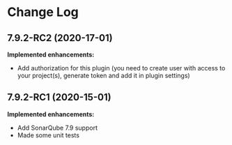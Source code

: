 # Change Log

## 7.9.2-RC2 (2020-17-01)

**Implemented enhancements:**

 - Add authorization for this plugin (you need to create user with access to your project(s), generate token and add it in plugin settings)
 
## 7.9.2-RC1 (2020-15-01)

**Implemented enhancements:**

 - Add SonarQube 7.9 support
 - Made some unit tests 